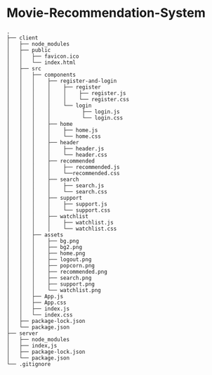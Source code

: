 # Movie-Recommendation-System
    .
    ├── client
    │   ├── node_modules
    │   ├── public
    │   │   ├── favicon.ico
    │   │   └── index.html
    │   ├── src
    │   │   ├── components
    │   │   │    ├── register-and-login
    │   │   │    │    ├── register
    │   │   │    │    │    ├── register.js
    │   │   │    │    │    └── register.css
    │   │   │    │    └── login
    │   │   │    │          ├── login.js
    │   │   │    │          └── login.css
    │   │   │    ├── home
    │   │   │    │    ├── home.js
    │   │   │    │    └── home.css
    │   │   │    ├── header
    │   │   │    │    ├── header.js
    │   │   │    │    └── header.css
    │   │   │    ├── recommended
    │   │   │    │    ├── recommended.js
    │   │   │    │    └──recommended.css
    │   │   │    ├── search
    │   │   │    │    ├── search.js
    │   │   │    │    └── search.css
    │   │   │    ├── support
    │   │   │    │    ├── support.js
    │   │   │    │    └── support.css
    │   │   │    ├── watchlist
    │   │   │    │    ├── watchlist.js
    │   │   │    │    └── watchlist.css
    │   │   ├── assets
    │   │   │    ├── bg.png
    │   │   │    ├── bg2.png
    │   │   │    ├── home.png
    │   │   │    ├── logout.png
    │   │   │    ├── popcorn.png
    │   │   │    ├── recommended.png
    │   │   │    ├── search.png
    │   │   │    ├── support.png
    │   │   │    └── watchlist.png
    │   │   ├── App.js
    │   │   ├── App.css
    │   │   ├── index.js
    │   │   └── index.css
    │   ├── package-lock.json
    │   └── package.json
    ├── server
    │   ├── node_modules
    │   ├── index,js
    │   ├── package-lock.json
    │   └── package.json
    └── .gitignore
